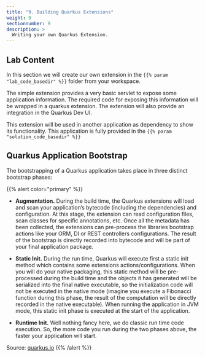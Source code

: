 ```yaml
---
title: "9. Building Quarkus Extensions"
weight: 9
sectionnumber: 9
description: >
  Writing your own Quarkus Extension.
---
```



## Lab Content

In this section we will create our own extension in the `{{% param "lab_code_basedir" %}}` folder from your workspace.

The simple extension provides a very basic servlet to expose some application information. The required code for exposing
this information will be wrapped in a quarkus extension. The extension will also provide an integration in the Quarkus Dev UI.

This extension will be used in another application as dependency to show its functionality. This application is fully
provided in the `{{% param "solution_code_basedir" %}}`


## Quarkus Application Bootstrap

The bootstrapping of a Quarkus application takes place in three distinct bootstrap phases:

{{% alert color="primary" %}}

* **Augmentation.** During the build time, the Quarkus extensions will load and scan your application’s bytecode
(including the dependencies) and configuration. At this stage, the extension can read configuration files, scan classes
for specific annotations, etc. Once all the metadata has been collected, the extensions can pre-process the libraries
bootstrap actions like your ORM, DI or REST controllers configurations. The result of the bootstrap is directly recorded
into bytecode and will be part of your final application package.

* **Static Init.** During the run time, Quarkus will execute first a static init method which contains some extensions
actions/configurations. When you will do your native packaging, this static method will be pre-processed during the
build time and the objects it has generated will be serialized into the final native executable, so the initialization
code will not be executed in the native mode (imagine you execute a Fibonacci function during this phase, the result of
the computation will be directly recorded in the native executable). When running the application in JVM mode, this
static init phase is executed at the start of the application.

* **Runtime Init.** Well nothing fancy here, we do classic run time code execution. So, the more code you run during
the two phases above, the faster your application will start.

Source: [quarkus.io](https://quarkus.io/guides/building-my-first-extension)
{{% /alert %}}
